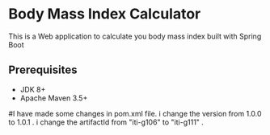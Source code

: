 # Body Mass Index Calculator

This is a Web application to calculate you body mass index built with Spring Boot


## Prerequisites
* JDK 8+
* Apache Maven 3.5+

#I have made some changes in pom.xml file.
i change the version from 1.0.0 to 1.0.1 .
i change the artifactId from "iti-g106" to "iti-g111" .


